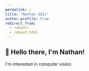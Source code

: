```yaml
---
permalink: /
title: "Nathan Odic"
author_profile: true
redirect_from: 
  - /about/
  - /about.html
---
```


👋 Hello there, I'm Nathan!
------
I'm interested in computer vision.
